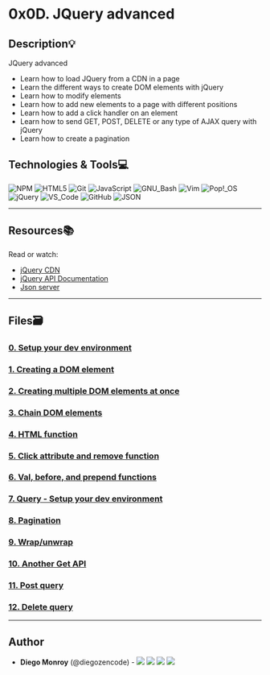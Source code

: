 # 0x0D. JQuery advanced

## Description:bulb:
JQuery advanced

* Learn how to load JQuery from a CDN in a page
* Learn the different ways to create DOM elements with jQuery
* Learn how to modify elements
* Learn how to add new elements to a page with different positions
* Learn how to add a click handler on an element
* Learn how to send GET, POST, DELETE or any type of AJAX query with jQuery
* Learn how to create a pagination

## Technologies & Tools:computer:

![NPM](https://img.shields.io/badge/≡-NPM-CB3837?&style=flat-square&logo=npm&logoColor=CB3837&labelColor=282828)
![HTML5](https://img.shields.io/badge/≡-HTML5-E34F26?&style=flat-square&logo=html5&labelColor=282828)
![Git](https://img.shields.io/badge/≡-Git-F05032?logo=git&style=flat-square&labelColor=282828)
![JavaScript](https://img.shields.io/badge/≡-JavaScript-F7DF1E?logo=javascript&style=flat-square&labelColor=282828)
![GNU_Bash](https://img.shields.io/badge/≡-GNU_Bash-4EAA25?logo=GNU-Bash&style=flat-square&labelColor=282828)
![Vim](https://img.shields.io/badge/≡-Vim-019733?logo=Vim&style=flat-square&logoColor=019733&labelColor=282828)
![Pop!_OS](https://img.shields.io/badge/≡-Pop!_OS-48B9C7?logo=Pop_OS&style=flat-square&labelColor=282828)
![jQuery](https://img.shields.io/badge/≡-jQuery-0769AD?logo=jQuery&style=flat-square&logoColor=0769AD&labelColor=282828)
![VS_Code](https://img.shields.io/badge/≡-VS_Code-007ACC?logo=visual-studio-code&style=flat-square&logoColor=007ACC&labelColor=282828)
![GitHub](https://img.shields.io/badge/≡-GitHub-181717?logo=GitHub&style=flat-square&labelColor=282828)
![JSON](https://img.shields.io/badge/≡-JSON-000000?logo=JSON&style=flat-square&labelColor=282828)

---

## Resources:books:
Read or watch:
* [jQuery CDN](https://code.jquery.com/)
* [jQuery API Documentation](https://api.jquery.com/)
* [Json server](https://github.com/typicode/json-server)

---
## Files:card_file_box:
### [0. Setup your dev environment](./0-index.html)

### [1. Creating a DOM element](./1-index.html)

### [2. Creating multiple DOM elements at once](./2-index.html)

### [3. Chain DOM elements](./3-index.html)

### [4. HTML function](./4-index.html)

### [5. Click attribute and remove function](./5-index.html)

### [6. Val, before, and prepend functions](./6-index.html)

### [7. Query - Setup your dev environment](./7-index.html)

### [8. Pagination](./8-index.html)

### [9. Wrap/unwrap](./9-index.html)

### [10. Another Get API](./10-index.html)

### [11. Post query](./11-index.html)

### [12. Delete query](./12-index.html)

---

## Author
* **Diego Monroy** (@diegozencode) - [<img src="https://img.shields.io/badge/Portfolio-20d6fe.svg?&style=plastic"/>](https://diegozencode.github.io/)
[<img src="https://img.shields.io/badge/Twitter-1DA1F2.svg?&style=plastic&logo=twitter&logoColor=white"/>](https://twitter.com/diegozencode)
[<img src="https://img.shields.io/badge/Linkedin-0A66C2.svg?&style=plastic&logo=linkedin&logoColor=white"/>](https://www.linkedin.com/in/diegozencode)
[<img src="https://img.shields.io/badge/GitHub-181717.svg?&style=plastic&logo=github&logoColor=white"/>](https://github.com/diegozencode)